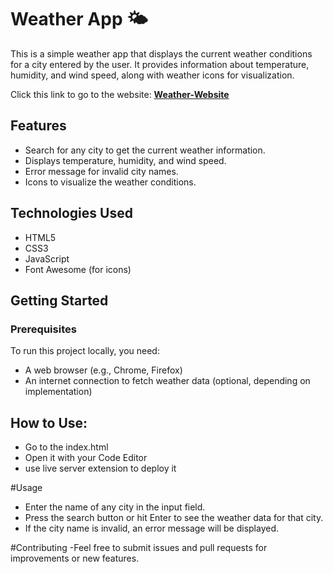 # Weather App 🌤️

This is a simple weather app that displays the current weather conditions for a city entered by the user. It provides information about temperature, humidity, and wind speed, along with weather icons for visualization.

Click this link to go to the website: [**Weather-Website**](https://chandan-1824.github.io/Weather-Website/)
## Features
- Search for any city to get the current weather information.
- Displays temperature, humidity, and wind speed.
- Error message for invalid city names.
- Icons to visualize the weather conditions.

## Technologies Used
- HTML5
- CSS3
- JavaScript
- Font Awesome (for icons)

## Getting Started

### Prerequisites
To run this project locally, you need:
- A web browser (e.g., Chrome, Firefox)
- An internet connection to fetch weather data (optional, depending on implementation)

## How to Use:
- Go to the index.html 
- Open it with your Code Editor 
- use live server extension to deploy it

#Usage
- Enter the name of any city in the input field.
- Press the search button or hit Enter to see the weather data for that city.
- If the city name is invalid, an error message will be displayed.

#Contributing
-Feel free to submit issues and pull requests for improvements or new features.
